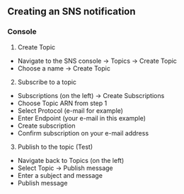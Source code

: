 ## Creating an SNS notification

### Console

1. Create Topic
- Navigate to the SNS console -> Topics -> Create Topic
- Choose a name -> Create Topic

2. Subscribe to a topic
- Subscriptions (on the left) -> Create Subscriptions
- Choose Topic ARN from step 1
- Select Protocol (e-mail for example)
- Enter Endpoint (your e-mail in this example)
- Create subscription
- Confirm subscription on your e-mail address

3. Publish to the topic (Test)
- Navigate back to Topics (on the left)
- Select Topic -> Publish message
- Enter a subject and message
- Publish message